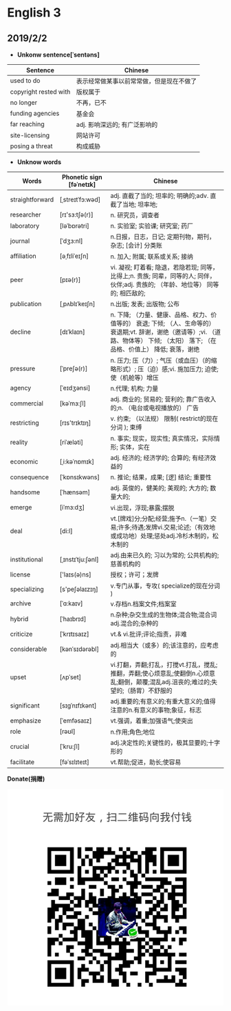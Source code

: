  # English 3
## 2019/2/2

* **Unkonw sentence[ˈsentəns]**

| Sentence | Chinese
| ---------- | ---------- |
| used to do | 表示经常做某事以前常常做，但是现在不做了
| copyright rested with| 版权属于
| no longer | 不再，已不
| funding agencies | 基金会
| far reaching | adj. 影响深远的; 有广泛影响的
| site-licensing | 网站许可
| posing a threat | 构成威胁

* **Unknow words**

| Words       | Phonetic sign [fəˈnetɪk]| Chinese
|  ----------  |  ----------  | ---------- 
| straightforward | [ˌstreɪtˈfɔ:wəd] | adj. 	直截了当的; 坦率的; 明确的;adv. 	直截了当地; 坦率地;
| researcher | [rɪ'sɜ:tʃə(r)] | n. 研究员，调查者
| laboratory | [ləˈbɒrətri] | n. 实验室; 实验课; 研究室; 药厂
| journal | [ˈdʒɜ:nl] | n.日报，日志，日记; 定期刊物，期刊，杂志; [会计] 分类账
| affiliation | [əˌfɪliˈeɪʃn] | n. 加入; 附属; 联系或关系; 接纳
| peer | [pɪə(r)] | vi. 	凝视; 盯着看; 隐退，若隐若现; 同等，比得上;n. 	贵族; 同辈，同等的人; 同伴，伙伴;adj. 	贵族的; （年龄、地位等） 同等的; 相匹敌的;
| publication | [ˌpʌblɪˈkeɪʃn] | n.出版; 发表; 出版物; 公布
| decline | [dɪˈklaɪn] |n. 	下降; （力量、健康、品格、权力、价值等的） 衰退; 下倾; （人、生命等的） 衰退期;vt. 	辞谢，谢绝（邀请等）;vi. 	（道路、物体等） 下倾; （太阳） 落下; （在品格、价值上） 降低; 衰落，谢绝
| pressure | [ˈpreʃə(r)] | n. 	压力; 压（力）; 气压（或血压）（的缩略形式）; 压（迫）感;vi. 	施加压力; 迫使; 使（机舱等）增压
| agency | [ˈeɪdʒənsi] | n.代理; 机构; 力量
| commercial | [kəˈmɜ:ʃl] | adj. 	商业的; 贸易的; 营利的; 靠广告收入的;n. 	（电台或电视播放的） 广告
| restricting | [rɪs'trɪktɪŋ] | v. 	约束; （以法规） 限制( restrict的现在分词 ); 束缚
| reality | [riˈæləti] | n. 	事实; 现实，现实性; 真实情况，实际情形; 实体，实在
| economic | [ˌi:kəˈnɒmɪk] | adj. 	经济的; 经济学的; 合算的; 有经济效益的
| consequence | [ˈkɒnsɪkwəns]| n. 	推论; 结果，成果; [逻] 结论; 重要性
| handsome | [ˈhænsəm] | adj. 	英俊的，健美的; 美观的; 大方的; 数量大的;
| emerge | [iˈmɜ:dʒ] | vi.出现，浮现;暴露;摆脱
| deal | [di:l] | vt.[牌戏]分;分配;经营;施予n.（一笔）交易;许多;待遇;发牌vi.交易;论述;（有效地或成功地）处理;惩处adj.冷杉木制的，松木制的
| institutional | [ˌɪnstɪˈtju:ʃənl] | adj.由来已久的; 习以为常的; 公共机构的; 慈善机构的
| license | ['laɪs(ə)ns] | 授权；许可；发牌
| specializing | [s'peʃəlaɪzɪŋ] | v.专门从事，专攻( specialize的现在分词 )
| archive | [ˈɑ:kaɪv] | v.存档n.档案文件;档案室
| hybrid | [ˈhaɪbrɪd] | n.杂种;杂交生成的生物体;混合物;混合词adj.混合的;杂种的
| criticize | [ˈkrɪtɪsaɪz] | vt.& vi.批评;评论;指责，非难
| considerable | [kənˈsɪdərəbl] | adj.相当大（或多）的;该注意的，应考虑的
| upset | [ʌpˈset] | vi.打翻，弄翻;打乱，打搅vt.打乱，搅乱;推翻，弄翻;使心烦意乱;使翻倒n.心烦意乱;翻倒，颠覆;混乱adj.沮丧的;难过的;失望的;（肠胃）不舒服的
| significant | [sɪgˈnɪfɪkənt] | adj.重要的;有意义的;有重大意义的;值得注意的n.有意义的事物;象征，标志
| emphasize | [ˈemfəsaɪz] | vt.强调，着重;加强语气;使突出
| role | [rəʊl] | n.作用;角色;地位
| crucial | [ˈkru:ʃl] | adj.决定性的;关键性的，极其显要的;十字形的
| facilitate | [fəˈsɪlɪteɪt] | vt.帮助;促进，助长;使容易

**Donate(捐赠)**

![Alt text](./image/donate.jpg)
